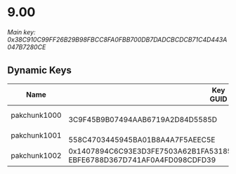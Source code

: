 # 9.00

###### *Main key: 0x38C910C99FF26B29B98FBCC8FA0FBB700DB7DADCBCDCB71C4D443A047B7280CE*

## Dynamic Keys

| Name         | Key<br/>GUID                                                                                            |
|--------------|---------------------------------------------------------------------------------------------------------|
| pakchunk1000 | <br/>3C9F45B9B07494AAB6719A2D84D5585D                                                                   |
| pakchunk1001 | <br/>558C4703445945BA01B8A4A7F5AEEC5E                                                                   |
| pakchunk1002 | 0x1407894C6C93E3D3FE7503A62B1FA5318540C6EEEAB483E5A9268B011F39CEA2<br/>EBFE6788D367D741AF0A4FD098CDFD39 |
